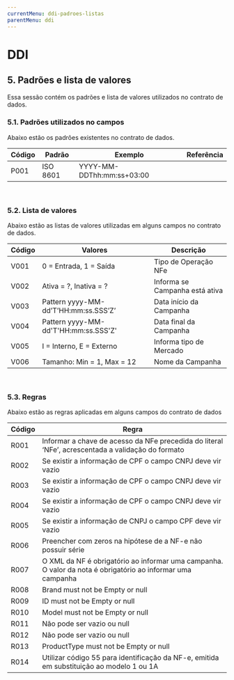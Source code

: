 ```yaml
---
currentMenu: ddi-padroes-listas
parentMenu: ddi
---
```


# DDI

## 5. Padrões e lista de valores
Essa sessão contém os padrões e lista de valores utilizados no contrato de dados.

### 5.1. Padrões utilizados no campos
Abaixo estão os padrões existentes no contrato de dados.

|Código|Padrão|Exemplo|Referência|
|------|------|-------|----------|
|P001|ISO 8601|YYYY-MM-DDThh:mm:ss+03:00| |
<br/>

### 5.2. Lista de valores
Abaixo estão as listas de valores utilizadas em alguns campos no contrato de dados.

|Código|Valores|Descrição|
|------|-------|-------|
|V001|0 = Entrada, 1 = Saída|Tipo de Operação NFe|
|V002|Ativa = ?, Inativa = ?|Informa se Campanha está ativa|
|V003|Pattern yyyy-MM-dd’T’HH:mm:ss.SSS’Z’|Data início da Campanha|
|V004|Pattern yyyy-MM-dd'T'HH:mm:ss.SSS'Z'|Data final da Campanha|
|V005|I = Interno, E = Externo|Informa tipo de Mercado|
|V006|Tamanho: Min = 1, Max = 12|Nome da Campanha|

<br/>

### 5.3. Regras
Abaixo estão as regras aplicadas em alguns campos do contrato de dados

|Código|Regra|
|------|-----|
|R001|Informar a chave de acesso da NFe precedida do literal ‘NFe’, acrescentada a validação do formato|
|R002|Se existir a informação de CPF o campo CNPJ deve vir vazio|
|R003|Se existir a informação de CPF o campo CNPJ deve vir vazio|
|R004|Se existir a informação de CPF o campo CNPJ deve vir vazio|
|R005|Se existir a informação de CNPJ o campo CPF deve vir vazio|
|R006|Preencher com zeros na hipótese de a NF-e não possuir série|
|R007|O XML da NF é obrigatório ao informar uma campanha. O valor da nota é obrigatório ao informar uma campanha|
|R008|Brand must not be Empty or null|
|R009|ID must not be Empty or null|
|R010|Model must not be Empty or null|
|R011|Não pode ser vazio ou null|
|R012|Não pode ser vazio ou null|
|R013|ProductType must not be Empty or null|
|R014|Utilizar código 55 para identificação da NF-e, emitida em substituição ao modelo 1 ou 1A|


<br/>

